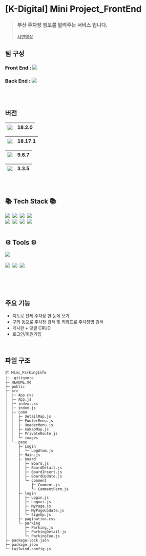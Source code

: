 # [K-Digital] Mini Project_FrontEnd
> ### 부산 주차장 정보를 알려주는 서비스 입니다.   
> [시연영상](링크달기)

## 팀 구성
### Front End : [<img src="https://img.shields.io/badge/github-black?style=flat&logo=github"/>](https://github.com/inayong/Mini_ParkingInfo)  
### Back End : [<img src="https://img.shields.io/badge/github-black?style=flat&logo=github"/>](https://github.com/wnahswl/SubProject)
<br />
<br />

## 버전
<img src="https://img.shields.io/badge/react-black?style=flat-square&logo=react&logoColor=61DAFB"/> | 18.2.0
-- | --

<img src="https://img.shields.io/badge/Node.js-black?style=flat-square&logo=Node.js&logoColor=339933"/> | 18.17.1  
-- | --

<img src="https://img.shields.io/badge/npm-black?style=flat-square&logo=npm&logoColor=CB3837"/> | 9.6.7  
---------- | ---------

<img src="https://img.shields.io/badge/tailwindcss-black?style=flat-square&logo=tailwindcss&logoColor=06B6D4"/> | 3.3.5
---------- | ---------
<br />
<br />


<!-- <h3 align="center">📚 Tech Stack 📚</h3> -->
## 📚 Tech Stack 📚
<div align="">
  <img src="https://img.shields.io/badge/react-20232a.svg?style=for-the-badge&logo=react&logoColor=61DAFB" />&nbsp
  <img src="https://img.shields.io/badge/javascript-F7DF1E.svg?style=for-the-badge&logo=javascript&logoColor=20232a" />&nbsp
   <img src="https://img.shields.io/badge/node.js-6DA55F?style=for-the-badge&logo=node.js&logoColor=white" />&nbsp
   <img src="https://img.shields.io/badge/React_Router-CA4245?style=for-the-badge&logo=react-router&logoColor=white" />&nbsp
</div>
<div align="">
  <img src="https://img.shields.io/badge/Recoil-3578E5?style=for-the-badge&logo=recoil&logoColor=white" />&nbsp
  <img src="https://img.shields.io/badge/tailwindcss-1daabb.svg?style=for-the-badge&logo=tailwind-css&logoColor=white" />&nbsp
  <img src="https://img.shields.io/badge/html5-E34F26.svg?style=for-the-badge&logo=html5&logoColor=white" />&nbsp
  <img src="https://img.shields.io/badge/css-1572B6.svg?style=for-the-badge&logo=css3&logoColor=white" />&nbsp
</div>

<br>

<!-- <h3 align="">⚙ Tools ⚙</h3> -->
## ⚙ Tools ⚙
<div align="">
  <img src="https://img.shields.io/badge/Visual%20Studio%20Code-0078d7.svg?style=for-the-badge&logo=visual-studio-code&logoColor=white" />&nbsp
</div>

<br>

<div align="">
  <img src="https://img.shields.io/badge/github-181717.svg?style=for-the-badge&logo=github&logoColor=white" />&nbsp
  <img src="https://img.shields.io/badge/Notion-F3F3F3.svg?style=for-the-badge&logo=notion&logoColor=black" />&nbsp
  <img src="https://img.shields.io/badge/figma-F24E1E.svg?style=for-the-badge&logo=figma&logoColor=white" />&nbsp
</div>

<br />
<br />
<br />
<br />

## 주요 기능
- 지도로 전체 주차장 한 눈에 보기
- 구와 동으로 주차장 검색 및 키워드로 주차장명 검색
- 게시판 + 댓글 CRUD
- 로그인/회원가입

<br>

## 파일 구조
```
📦 Mini_ParkingInfo
├─ .gitignore
├─ README.md
├─ public
├─ src
│  ├─ App.css
│  ├─ App.js
│  ├─ index.css
│  ├─ index.js
│  ├─ comm
│  │  ├─ DetailMap.js
│  │  ├─ FooterMenu.js
│  │  ├─ HeaderMenu.js
│  │  ├─ KakaoMap.js
│  │  ├─ PrivateRoute.js
│  │  └─ images
│  └─ page
│     ├─ Login
│     │  └─ LogAtom.js
│     ├─ Main.js
│     ├─ board
│     │  ├─ Board.js
│     │  ├─ BoardDetail.js
│     │  ├─ BoardInsert.js
│     │  ├─ BoardUpdate.js
│     │  └─ comment
│     │     ├─ Comment.js
│     │     └─ CommentForm.js
│     ├─ login
│     │  ├─ Login.js
│     │  ├─ Logout.js
│     │  ├─ MyPage.js
│     │  ├─ MyPageUpdate.js
│     │  └─ SignUp.js
│     ├─ pagination.css
│     └─ parking
│        ├─ Parking.js
│        ├─ ParkingDetail.js
│        └─ ParkingFee.js
├─ package-lock.json
├─ package.json
└─ tailwind.config.js
```
